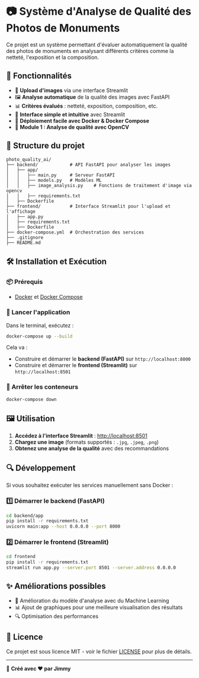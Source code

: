 # 📷 Système d'Analyse de Qualité des Photos de Monuments

Ce projet est un système permettant d'évaluer automatiquement la qualité des photos de monuments en analysant différents critères comme la netteté, l'exposition et la composition.

## 🚀 Fonctionnalités
- 📸 **Upload d'images** via une interface Streamlit
- 🖼️ **Analyse automatique** de la qualité des images avec FastAPI
- 📊 **Critères évalués** : netteté, exposition, composition, etc.
- 🔧 **Interface simple et intuitive** avec Streamlit
- 🐳 **Déploiement facile avec Docker & Docker Compose**
- 🧠 **Module 1 : Analyse de qualité avec OpenCV**

## 📂 Structure du projet
```
photo_quality_ai/
├── backend/            # API FastAPI pour analyser les images
│   ├── app/
│   │   ├── main.py     # Serveur FastAPI
│   │   ├── models.py   # Modèles ML
│   │   ├── image_analysis.py    # Fonctions de traitement d'image via opencv
│   │   ├── requirements.txt
│   ├── Dockerfile
├── frontend/           # Interface Streamlit pour l'upload et l'affichage
│   ├── app.py
│   ├── requirements.txt
│   ├── Dockerfile
├── docker-compose.yml  # Orchestration des services
├── .gitignore
├── README.md
```

## 🛠️ Installation et Exécution

### 📦 Prérequis
- [Docker](https://www.docker.com/) et [Docker Compose](https://docs.docker.com/compose/)

### 🔧 Lancer l'application
Dans le terminal, exécutez :
```bash
docker-compose up --build
```
Cela va :
- Construire et démarrer le **backend (FastAPI)** sur `http://localhost:8000`
- Construire et démarrer le **frontend (Streamlit)** sur `http://localhost:8501`

### 📂 Arrêter les conteneurs
```bash
docker-compose down
```

## 🖼️ Utilisation
1. **Accédez à l'interface Streamlit** : [http://localhost:8501](http://localhost:8501)
2. **Chargez une image** (formats supportés : `.jpg`, `.jpeg`, `.png`)
3. **Obtenez une analyse de la qualité** avec des recommandations

## 🔍 Développement
Si vous souhaitez exécuter les services manuellement sans Docker :

### 1️⃣ Démarrer le backend (FastAPI)
```bash
cd backend/app
pip install -r requirements.txt
uvicorn main:app --host 0.0.0.0 --port 8000
```

### 2️⃣ Démarrer le frontend (Streamlit)
```bash
cd frontend
pip install -r requirements.txt
streamlit run app.py --server.port 8501 --server.address 0.0.0.0
```

## ✨ Améliorations possibles
- 🤖 Amélioration du modèle d'analyse avec du Machine Learning
- 📊 Ajout de graphiques pour une meilleure visualisation des résultats
- 🔍 Optimisation des performances

## 📝 Licence
Ce projet est sous licence MIT - voir le fichier [LICENSE](LICENSE) pour plus de détails.

---

🚀 **Créé avec ❤️ par Jimmy**
